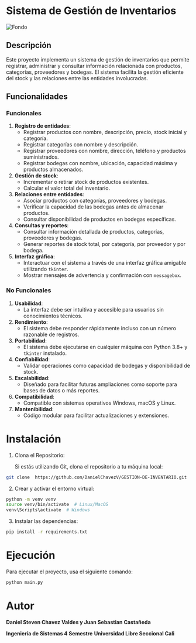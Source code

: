 # Sistema de Gestión de Inventarios

 ![Fondo](https://cdn2.hubspot.net/hubfs/2283874/Fotos%20blog/inventario.jpg)

## Descripción

Este proyecto implementa un sistema de gestión de inventarios que permite registrar, administrar y consultar información relacionada con productos, categorías, proveedores y bodegas. El sistema facilita la gestión eficiente del stock y las relaciones entre las entidades involucradas.

## Funcionalidades

### Funcionales


1. **Registro de entidades**:
   * Registrar productos con nombre, descripción, precio, stock inicial y categoría.
   * Registrar categorías con nombre y descripción.
   * Registrar proveedores con nombre, dirección, teléfono y productos suministrados.
   * Registrar bodegas con nombre, ubicación, capacidad máxima y productos almacenados.
2. **Gestión de stock**:
   * Incrementar o retirar stock de productos existentes.
   * Calcular el valor total del inventario.
3. **Relaciones entre entidades**:
   * Asociar productos con categorías, proveedores y bodegas.
   * Verificar la capacidad de las bodegas antes de almacenar productos.
   * Consultar disponibilidad de productos en bodegas específicas.
4. **Consultas y reportes**:
   * Consultar información detallada de productos, categorías, proveedores y bodegas.
   * Generar reportes de stock total, por categoría, por proveedor y por bodega.
5. **Interfaz gráfica**:
   * Interactuar con el sistema a través de una interfaz gráfica amigable utilizando `tkinter`.
   * Mostrar mensajes de advertencia y confirmación con `messagebox`.

### No Funcionales


1. **Usabilidad**:
   * La interfaz debe ser intuitiva y accesible para usuarios sin conocimientos técnicos.
2. **Rendimiento**:
   * El sistema debe responder rápidamente incluso con un número razonable de registros.
3. **Portabilidad**:
   * El sistema debe ejecutarse en cualquier máquina con Python 3.8+ y `tkinter` instalado.
4. **Confiabilidad**:
   * Validar operaciones como capacidad de bodegas y disponibilidad de stock.
5. **Escalabilidad**:
   * Diseñado para facilitar futuras ampliaciones como soporte para bases de datos o más reportes.
6. **Compatibilidad**:
   * Compatible con sistemas operativos Windows, macOS y Linux.
7. **Mantenibilidad**:
   * Código modular para facilitar actualizaciones y extensiones.

# Instalación


1. Clona el Repositorio:

   Si estás utilizando Git, clona el repositorio a tu máquina local:

```bash
git clone  https://github.com/DanielChavezV/GESTION-DE-INVENTARIO.git
```


2. Crear y activar el entorno virtual:

```bash
python -m venv venv
source venv/bin/activate  # Linux/MacOS
venv\Scripts\activate  # Windows
```


3. Instalar las dependencias:

```bash
pip install -r requirements.txt
```

# Ejecución

Para ejecutar el proyecto, usa el siguiente comando:

```bash
python main.py
```

# Autor

**Daniel Steven Chavez Valdes y Juan Sebastian Castañeda**

**Ingeniería de Sistemas 4 Semestre** **Universidad Libre Seccional Cali**
